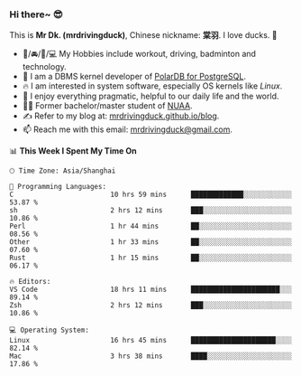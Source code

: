 ### Hi there~ 😎

This is **Mr Dk. (mrdrivingduck)**, Chinese nickname: **棠羽**. I love ducks. 🦆

- 💪/🚘/🏸/💻 My Hobbies include workout, driving, badminton and technology.
- 🍊 I am a DBMS kernel developer of [PolarDB for PostgreSQL](https://github.com/ApsaraDB/PolarDB-for-PostgreSQL).
- 🔥 I am interested in system software, especially OS kernels like *Linux*.
- 🔧 I enjoy everything pragmatic, helpful to our daily life and the world.
- 👨‍🎓 Former bachelor/master student of [NUAA](https://en.wikipedia.org/wiki/Nanjing_University_of_Aeronautics_and_Astronautics).
- ✍ Refer to my blog at: [mrdrivingduck.github.io/blog](https://mrdrivingduck.github.io/blog/).
- 📫 Reach me with this email: [mrdrivingduck@gmail.com](mailto:mrdrivingduck@gmail.com).

<!--START_SECTION:waka-->
📊 **This Week I Spent My Time On** 

```text
🕑︎ Time Zone: Asia/Shanghai

💬 Programming Languages: 
C                        10 hrs 59 mins      █████████████░░░░░░░░░░░░   53.87 % 
sh                       2 hrs 12 mins       ███░░░░░░░░░░░░░░░░░░░░░░   10.86 % 
Perl                     1 hr 44 mins        ██░░░░░░░░░░░░░░░░░░░░░░░   08.56 % 
Other                    1 hr 33 mins        ██░░░░░░░░░░░░░░░░░░░░░░░   07.60 % 
Rust                     1 hr 15 mins        ██░░░░░░░░░░░░░░░░░░░░░░░   06.17 % 

🔥 Editors: 
VS Code                  18 hrs 11 mins      ██████████████████████░░░   89.14 % 
Zsh                      2 hrs 12 mins       ███░░░░░░░░░░░░░░░░░░░░░░   10.86 % 

💻 Operating System: 
Linux                    16 hrs 45 mins      █████████████████████░░░░   82.14 % 
Mac                      3 hrs 38 mins       ████░░░░░░░░░░░░░░░░░░░░░   17.86 % 
```


<!--END_SECTION:waka-->

<!-- ![Mr Dk.'s GitHub Stats](https://github-readme-stats.vercel.app/api?username=mrdrivingduck&count_private&show_icons=true&theme=buefy) -->

<!-- ![Most Used Languages](https://github-readme-stats.vercel.app/api/top-langs/?username=mrdrivingduck&exclude_repo=mips32-CPU,snort-tcp-socket&theme=buefy&layout=compact&langs_count=10) -->


<!--
**mrdrivingduck/mrdrivingduck** is a ✨ _special_ ✨ repository because its `README.md` (this file) appears on your GitHub profile.

Here are some ideas to get you started:

- 🔭 I’m currently working on ...
- 🌱 I’m currently learning ...
- 👯 I’m looking to collaborate on ...
- 🤔 I’m looking for help with ...
- 💬 Ask me about ...
- 📫 How to reach me: ...
- 😄 Pronouns: ...
- ⚡ Fun fact: ...
-->
